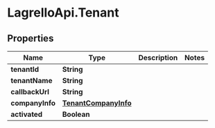 # LagrelloApi.Tenant

## Properties

Name | Type | Description | Notes
------------ | ------------- | ------------- | -------------
**tenantId** | **String** |  | 
**tenantName** | **String** |  | 
**callbackUrl** | **String** |  | 
**companyInfo** | [**TenantCompanyInfo**](TenantCompanyInfo.md) |  | 
**activated** | **Boolean** |  | 


